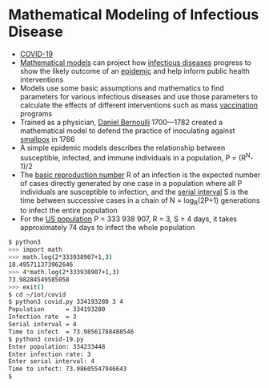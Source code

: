 # Mathematical Modeling of Infectious Disease

* [COVID-19](https://en.wikipedia.org/wiki/COVID-19)
* [Mathematical models](https://en.wikipedia.org/wiki/Mathematical_modelling_of_infectious_disease) can project how [infectious diseases](https://en.wikipedia.org/wiki/Infection) progress to show the likely outcome of an [epidemic](https://en.wikipedia.org/wiki/Epidemic) and help inform public health interventions
* Models use some basic assumptions and mathematics to find parameters for various infectious diseases and use those parameters to calculate the effects of different interventions such as mass [vaccination](https://en.wikipedia.org/wiki/Vaccination) programs
* Trained as a physician, [Daniel Bernoulli](https://en.wikipedia.org/wiki/Daniel_Bernoulli) 1700—1782 created a mathematical model to defend the practice of inoculating against [smallpox](https://en.wikipedia.org/wiki/Smallpox) in 1766
* A simple epidemic models describes the relationship between susceptible, infected, and immune individuals in a population, P = (R<sup>N</sup>-1)/2
* The [basic reproduction number](https://en.wikipedia.org/wiki/Basic_reproduction_number) R of an infection is the expected number of cases directly generated by one case in a population where all P individuals are susceptible to infection, and the [serial interval](https://en.wikipedia.org/wiki/Serial_interval) S is the time between successive cases in a chain of N = log<sub>R</sub>(2P+1) generations to infect the entire population
* For the [US population](https://www.worldometers.info/world-population/us-population/) P = 333 938 907, R = 3, S = 4 days, it takes approximately 74 days to infect the whole population

```sh
$ python3
>>> import math
>>> math.log(2*333938907+1,3)
18.495711373962646
>>> 4*math.log(2*333938907+1,3)
73.98284549585058
>>> exit()
$ cd ~/iot/covid
$ python3 covid.py 334193280 3 4
Population      = 334193280
Infection rate  = 3
Serial interval = 4
Time to infect  = 73.98561788488546
$ python3 covid-19.py
Enter population: 334233448
Enter infection rate: 3
Enter serial interval: 4
Time to infect: 73.98605547946643
$ 
```

